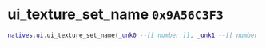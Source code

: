 # ui_texture_set_name `0x9A56C3F3`

```lua
natives.ui.ui_texture_set_name(_unk0 --[[ number ]], _unk1 --[[ number ]])
```